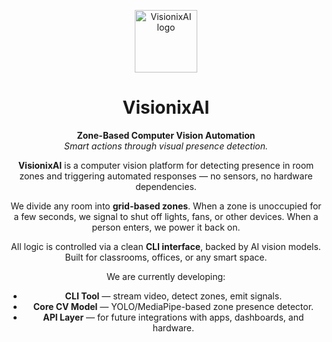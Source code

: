 <!-- VisionixAI README.md -->

<p align="center">
  <img src="https://drive.google.com/file/d/1gw6XXS2GchSPZ-Kh8hp13rLWUR7p5Isu/view?usp=drivesdk" alt="VisionixAI logo" width="100" />
</p>

<h1 align="center">VisionixAI</h1>

<p align="center">
  <strong>Zone-Based Computer Vision Automation</strong><br/>
  <em>Smart actions through visual presence detection.</em>
</p>

<div align="center">

**VisionixAI** is a computer vision platform for detecting presence in room zones and triggering automated responses — no sensors, no hardware dependencies.

We divide any room into **grid-based zones**. When a zone is unoccupied for a few seconds, we signal to shut off lights, fans, or other devices. When a person enters, we power it back on.  

All logic is controlled via a clean **CLI interface**, backed by AI vision models. Built for classrooms, offices, or any smart space.

We are currently developing:
- **CLI Tool** — stream video, detect zones, emit signals.
- **Core CV Model** — YOLO/MediaPipe-based zone presence detector.
- **API Layer** — for future integrations with apps, dashboards, and hardware.

</div>
